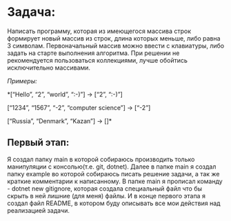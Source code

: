 # Задача:
Написать программу, которая из имеющегося массива строк формирует новый массив из строк, длина которых меньше, либо равна 3 символам. Первоначальный массив можно ввести с клавиатуры, либо задать на старте выполнения алгоритма. При решении не рекомендуется пользоваться коллекциями, лучше обойтись исключительно массивами.

*Примеры:*

*[“Hello”, “2”, “world”, “:-)”] → [“2”, “:-)”]

[“1234”, “1567”, “-2”, “computer science”] → [“-2”]

[“Russia”, “Denmark”, “Kazan”] → []*


## Первый этап:
Я создал папку main в которой собираюсь производить только манипуляции с консолью(т.е. git, dotnet). Далее в папке main я создал папку example во которой собираюсь писать решение задачи, а так же краткие комментарии к написанному. В папке main я прописал команду - dotnet new gitignore, которая создала специальный файл что бы скрыть в ней лишние (для меня) файлы. И в конце первого этапа я создал файл README, в котором буду описывать все мои действия над реализацией задачи.  